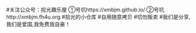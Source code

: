 #关注公众号：拾光趣乐屋
①号坑https://xmbjm.github.io/
②号坑http://xmbjm.fh4u.org
#拾光的小仓库
#自用随意拷贝
#切勿贩卖
#我们是分享,我们是爱国,我免费我自豪！
